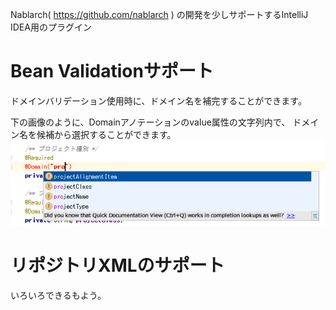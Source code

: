 Nablarch( https://github.com/nablarch ) の開発を少しサポートするIntelliJ IDEA用のプラグイン

# Bean Validationサポート
ドメインバリデーション使用時に、ドメイン名を補完することができます。

下の画像のように、Domainアノテーションのvalue属性の文字列内で、
ドメイン名を候補から選択することができます。
![](doc/domainname.png)

# リポジトリXMLのサポート
いろいろできるもよう。



